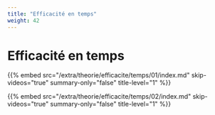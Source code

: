 ```yaml
---
title: "Efficacité en temps"
weight: 42
---
```


# Efficacité en temps

{{% embed 
    src="/extra/theorie/efficacite/temps/01/index.md" 
    skip-videos="true" 
    summary-only="false"
    title-level="1"
    %}}

{{% embed 
    src="/extra/theorie/efficacite/temps/02/index.md" 
    skip-videos="true" 
    summary-only="false"
    title-level="1"
    %}}
